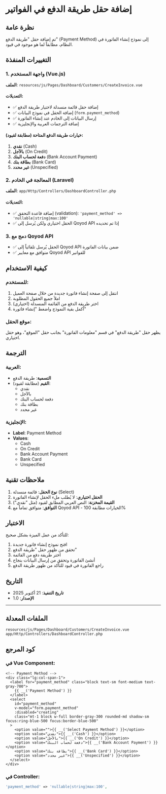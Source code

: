 # إضافة حقل طريقة الدفع في الفواتير

## نظرة عامة
تم إضافة حقل "طريقة الدفع" (Payment Method) إلى نموذج إنشاء الفاتورة في النظام، مطابقاً لما هو موجود في قيود.

## التغييرات المنفذة

### 1. واجهة المستخدم (Vue.js)
**الملف**: `resources/js/Pages/Dashboard/Customers/CreateInvoice.vue`

#### التعديلات:
- ✅ إضافة حقل قائمة منسدلة لاختيار طريقة الدفع
- ✅ إضافة الحقل في نموذج البيانات (`form.payment_method`)
- ✅ إرسال البيانات إلى الخادم عند إنشاء الفاتورة
- ✅ إضافة الترجمات العربية والإنجليزية

#### خيارات طريقة الدفع المتاحة (مطابقة لقيود):
1. **نقدي** (Cash)
2. **بالآجل** (On Credit)
3. **دفعة لحساب البنك** (Bank Account Payment)
4. **بطاقة بنك** (Bank Card)
5. **غير محدد** (Unspecified)

### 2. المعالجة في الخادم (Laravel)
**الملف**: `app/Http/Controllers/DashboardController.php`

#### التعديلات:
- ✅ إضافة قاعدة التحقق (validation): `'payment_method' => 'nullable|string|max:100'`
- ✅ الحقل اختياري ولكن يُرسل إلى Qoyod API إذا تم تحديده

### 3. دمج مع Qoyod API
- ✅ الحقل يُرسل تلقائياً إلى Qoyod API ضمن بيانات الفاتورة
- ✅ متوافق مع معايير Qoyod API للفواتير

## كيفية الاستخدام

### للمستخدم:
1. انتقل إلى صفحة إنشاء فاتورة جديدة من خلال صفحة العميل
2. املأ جميع الحقول المطلوبة
3. اختر طريقة الدفع من القائمة المنسدلة (اختياري)
4. أكمل بقية النموذج واضغط "إنشاء فاتورة"

### موقع الحقل:
يظهر حقل "طريقة الدفع" في قسم "معلومات الفاتورة" بجانب حقل "الموقع"، وهو حقل اختياري.

## الترجمة

### العربية:
- **التسمية**: طريقة الدفع
- **القيم** (مطابقة لقيود):
  - نقدي
  - بالآجل
  - دفعة لحساب البنك
  - بطاقة بنك
  - غير محدد

### الإنجليزية:
- **Label**: Payment Method
- **Values**:
  - Cash
  - On Credit
  - Bank Account Payment
  - Bank Card
  - Unspecified

## ملاحظات تقنية

1. **نوع الحقل**: قائمة منسدلة (Select)
2. **الحقل اختياري**: لا يُطلب ملء الحقل لإنشاء الفاتورة
3. **القيمة المخزنة**: النص العربي المطابق لقيود (مثل "نقدي")
4. **التوافق**: متوافق تماماً مع Qoyod API - الخيارات مطابقة 100%

## الاختبار

للتأكد من عمل الميزة بشكل صحيح:

1. افتح نموذج إنشاء فاتورة جديدة
2. تحقق من ظهور حقل "طريقة الدفع"
3. اختر طريقة دفع من القائمة
4. أنشئ الفاتورة وتحقق من إرسال البيانات بنجاح
5. راجع الفاتورة في قيود للتأكد من ظهور طريقة الدفع

## التاريخ
- **تاريخ التنفيذ**: 21 أكتوبر 2025
- **الإصدار**: 1.0

---

## الملفات المعدلة

```
resources/js/Pages/Dashboard/Customers/CreateInvoice.vue
app/Http/Controllers/DashboardController.php
```

## كود المرجع

### في Vue Component:
```vue
<!-- Payment Method -->
<div class="lg:col-span-1">
  <label for="payment_method" class="block text-sm font-medium text-gray-700">
    {{ __('Payment Method') }}
  </label>
  <select
    id="payment_method"
    v-model="form.payment_method"
    :disabled="creating"
    class="mt-1 block w-full border-gray-300 rounded-md shadow-sm focus:ring-blue-500 focus:border-blue-500"
  >
    <option value="">{{ __('Select Payment Method') }}</option>
    <option value="نقدي">{{ __('Cash') }}</option>
    <option value="بالآجل">{{ __('On Credit') }}</option>
    <option value="دفعة لحساب البنك">{{ __('Bank Account Payment') }}</option>
    <option value="بطاقة بنك">{{ __('Bank Card') }}</option>
    <option value="غير محدد">{{ __('Unspecified') }}</option>
  </select>
</div>
```

### في Controller:
```php
'payment_method' => 'nullable|string|max:100',
```

